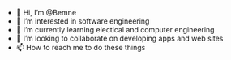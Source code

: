- 👋 Hi, I’m @Bemne
- 👀 I’m interested in software engineering 
- 🌱 I’m currently learning electical and computer engineering 
- 💞️ I’m looking to collaborate on developing apps and web sites 
- 📫 How to reach me to do these things

<!---
Bemne/Bemne is a ✨ special ✨ repository because its `README.md` (this file) appears on your GitHub profile.
You can click the Preview link to take a look at your changes.
--->
